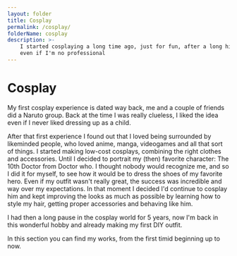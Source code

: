 ```yaml
---
layout: folder
title: Cosplay
permalink: /cosplay/
folderName: cosplay
description: >-
    I started cosplaying a long time ago, just for fun, after a long hiatus I'm back on the scene,
    even if I'm no professional
---
```


# Cosplay

My first cosplay experience is dated way back, me and a couple of friends did a Naruto group. Back at the time I
was really clueless, I liked the idea even if I never liked dressing up as a child.

After that first experience I found out that I loved being surrounded by likeminded people, who loved anime, manga,
videogames and all that sort of things.
I started making low-cost cosplays, combining the right clothes and accessories. Until I decided to portrait my (then)
favorite character: The 10th Doctor from Doctor who. I thought nobody would recognize me, and so I did it for myself,
to see how it would be to dress the shoes of my favorite hero. Even if my outfit wasn't really great, the success
was incredible and way over my expectations. In that moment I decided I'd continue to cosplay him and kept improving
the looks as much as possible by learning how to style my hair, getting proper accessories and behaving like him.

I had then a long pause in the cosplay world for 5 years, now I'm back in this wonderful hobby and already making my
first DIY outfit.

In this section you can find my works, from the first timid beginning up to now.